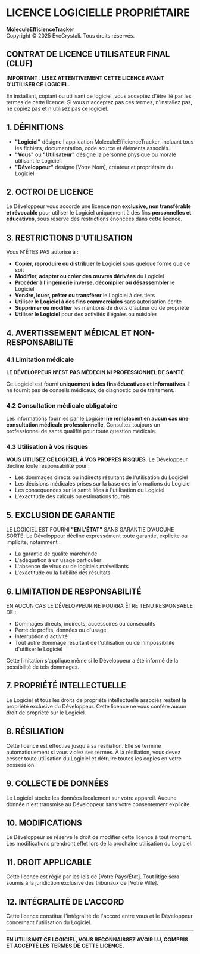 # LICENCE LOGICIELLE PROPRIÉTAIRE

**MoleculeEfficienceTracker**  
Copyright © 2025 EveCrystali. Tous droits réservés.

## CONTRAT DE LICENCE UTILISATEUR FINAL (CLUF)

**IMPORTANT : LISEZ ATTENTIVEMENT CETTE LICENCE AVANT D'UTILISER CE LOGICIEL.**

En installant, copiant ou utilisant ce logiciel, vous acceptez d'être lié par les termes de cette licence. Si vous n'acceptez pas ces termes, n'installez pas, ne copiez pas et n'utilisez pas ce logiciel.

## 1. DÉFINITIONS

- **"Logiciel"** désigne l'application MoleculeEfficienceTracker, incluant tous les fichiers, documentation, code source et éléments associés.
- **"Vous"** ou **"Utilisateur"** désigne la personne physique ou morale utilisant le Logiciel.
- **"Développeur"** désigne [Votre Nom], créateur et propriétaire du Logiciel.

## 2. OCTROI DE LICENCE

Le Développeur vous accorde une licence **non exclusive, non transférable et révocable** pour utiliser le Logiciel uniquement à des fins **personnelles et éducatives**, sous réserve des restrictions énoncées dans cette licence.

## 3. RESTRICTIONS D'UTILISATION

Vous N'ÊTES PAS autorisé à :

- **Copier, reproduire ou distribuer** le Logiciel sous quelque forme que ce soit
- **Modifier, adapter ou créer des œuvres dérivées** du Logiciel
- **Procéder à l'ingénierie inverse, décompiler ou désassembler** le Logiciel
- **Vendre, louer, prêter ou transférer** le Logiciel à des tiers
- **Utiliser le Logiciel à des fins commerciales** sans autorisation écrite
- **Supprimer ou modifier** les mentions de droits d'auteur ou de propriété
- **Utiliser le Logiciel** pour des activités illégales ou nuisibles

## 4. AVERTISSEMENT MÉDICAL ET NON-RESPONSABILITÉ

### 4.1 Limitation médicale

**LE DÉVELOPPEUR N'EST PAS MÉDECIN NI PROFESSIONNEL DE SANTÉ.**

Ce Logiciel est fourni **uniquement à des fins éducatives et informatives**. Il ne fournit pas de conseils médicaux, de diagnostic ou de traitement.

### 4.2 Consultation médicale obligatoire

Les informations fournies par le Logiciel **ne remplacent en aucun cas une consultation médicale professionnelle**. Consultez toujours un professionnel de santé qualifié pour toute question médicale.

### 4.3 Utilisation à vos risques

**VOUS UTILISEZ CE LOGICIEL À VOS PROPRES RISQUES.** Le Développeur décline toute responsabilité pour :

- Les dommages directs ou indirects résultant de l'utilisation du Logiciel
- Les décisions médicales prises sur la base des informations du Logiciel
- Les conséquences sur la santé liées à l'utilisation du Logiciel
- L'exactitude des calculs ou estimations fournis

## 5. EXCLUSION DE GARANTIE

LE LOGICIEL EST FOURNI **"EN L'ÉTAT"** SANS GARANTIE D'AUCUNE SORTE. Le Développeur décline expressément toute garantie, explicite ou implicite, notamment :

- La garantie de qualité marchande
- L'adéquation à un usage particulier
- L'absence de virus ou de logiciels malveillants
- L'exactitude ou la fiabilité des résultats

## 6. LIMITATION DE RESPONSABILITÉ

EN AUCUN CAS LE DÉVELOPPEUR NE POURRA ÊTRE TENU RESPONSABLE DE :

- Dommages directs, indirects, accessoires ou consécutifs
- Perte de profits, données ou d'usage
- Interruption d'activité
- Tout autre dommage résultant de l'utilisation ou de l'impossibilité d'utiliser le Logiciel

Cette limitation s'applique même si le Développeur a été informé de la possibilité de tels dommages.

## 7. PROPRIÉTÉ INTELLECTUELLE

Le Logiciel et tous les droits de propriété intellectuelle associés restent la propriété exclusive du Développeur. Cette licence ne vous confère aucun droit de propriété sur le Logiciel.

## 8. RÉSILIATION

Cette licence est effective jusqu'à sa résiliation. Elle se termine automatiquement si vous violez ses termes. À la résiliation, vous devez cesser toute utilisation du Logiciel et détruire toutes les copies en votre possession.

## 9. COLLECTE DE DONNÉES

Le Logiciel stocke les données localement sur votre appareil. Aucune donnée n'est transmise au Développeur sans votre consentement explicite.

## 10. MODIFICATIONS

Le Développeur se réserve le droit de modifier cette licence à tout moment. Les modifications prendront effet lors de la prochaine utilisation du Logiciel.

## 11. DROIT APPLICABLE

Cette licence est régie par les lois de [Votre Pays/État]. Tout litige sera soumis à la juridiction exclusive des tribunaux de [Votre Ville].

## 12. INTÉGRALITÉ DE L'ACCORD

Cette licence constitue l'intégralité de l'accord entre vous et le Développeur concernant l'utilisation du Logiciel.

---

**EN UTILISANT CE LOGICIEL, VOUS RECONNAISSEZ AVOIR LU, COMPRIS ET ACCEPTÉ LES TERMES DE CETTE LICENCE.**